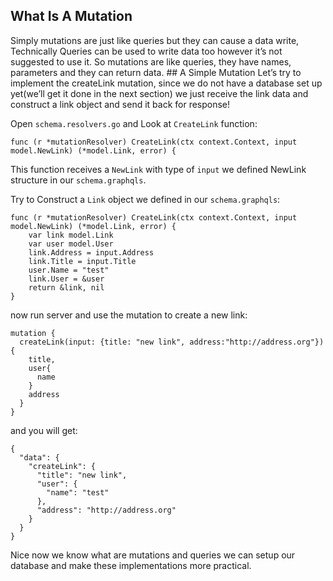 What Is A Mutation <span id="what-is-a-mutation"></span>
--------------------------------------------------------

Simply mutations are just like queries but they can cause a data write, Technically Queries can be used to write data too however it’s not suggested to use it. So mutations are like queries, they have names, parameters and they can return data. \#\# A Simple Mutation <span id="a-simple-mutation"></span> Let’s try to implement the createLink mutation, since we do not have a database set up yet(we’ll get it done in the next section) we just receive the link data and construct a link object and send it back for response!

Open `schema.resolvers.go` and Look at `CreateLink` function:

    func (r *mutationResolver) CreateLink(ctx context.Context, input model.NewLink) (*model.Link, error) {

This function receives a `NewLink` with type of `input` we defined NewLink structure in our `schema.graphqls`.

Try to Construct a `Link` object we defined in our `schema.graphqls`:

    func (r *mutationResolver) CreateLink(ctx context.Context, input model.NewLink) (*model.Link, error) {
        var link model.Link
        var user model.User
        link.Address = input.Address
        link.Title = input.Title
        user.Name = "test"
        link.User = &user
        return &link, nil
    }

now run server and use the mutation to create a new link:

    mutation {
      createLink(input: {title: "new link", address:"http://address.org"}){
        title,
        user{
          name
        }
        address
      }
    }

and you will get:

    {
      "data": {
        "createLink": {
          "title": "new link",
          "user": {
            "name": "test"
          },
          "address": "http://address.org"
        }
      }
    }

Nice now we know what are mutations and queries we can setup our database and make these implementations more practical.
